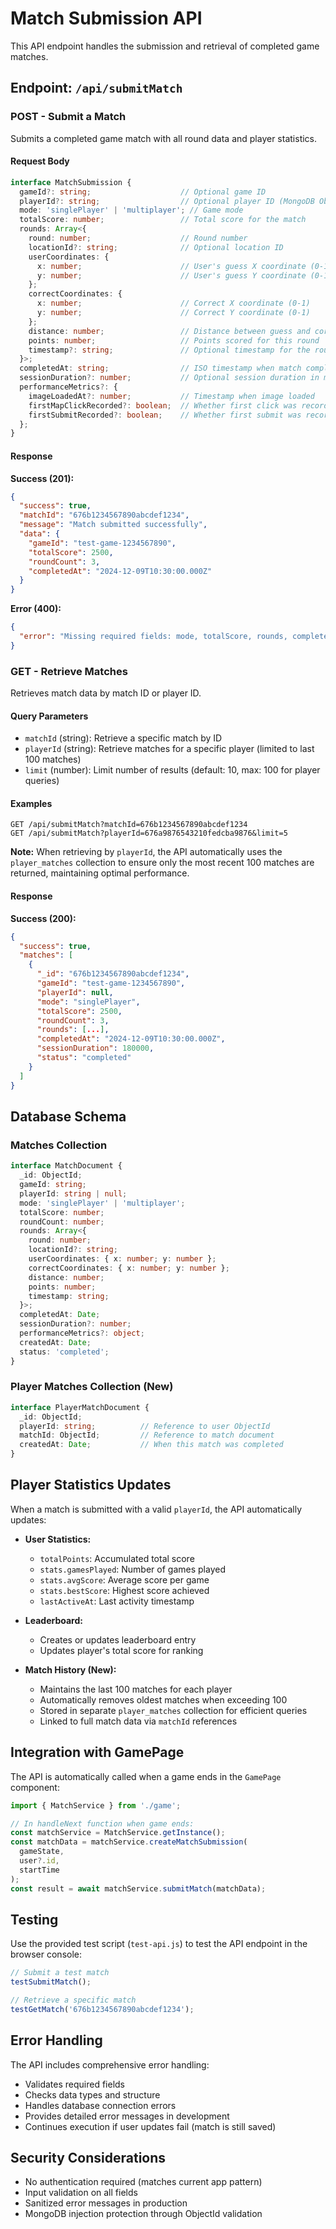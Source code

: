 # Match Submission API

This API endpoint handles the submission and retrieval of completed game matches.

## Endpoint: `/api/submitMatch`

### POST - Submit a Match

Submits a completed game match with all round data and player statistics.

#### Request Body

```typescript
interface MatchSubmission {
  gameId?: string;                    // Optional game ID
  playerId?: string;                  // Optional player ID (MongoDB ObjectId)
  mode: 'singlePlayer' | 'multiplayer'; // Game mode
  totalScore: number;                 // Total score for the match
  rounds: Array<{
    round: number;                    // Round number
    locationId?: string;              // Optional location ID
    userCoordinates: {
      x: number;                      // User's guess X coordinate (0-1)
      y: number;                      // User's guess Y coordinate (0-1)
    };
    correctCoordinates: {
      x: number;                      // Correct X coordinate (0-1)
      y: number;                      // Correct Y coordinate (0-1)
    };
    distance: number;                 // Distance between guess and correct answer
    points: number;                   // Points scored for this round
    timestamp?: string;               // Optional timestamp for the round
  }>;
  completedAt: string;                // ISO timestamp when match completed
  sessionDuration?: number;           // Optional session duration in milliseconds
  performanceMetrics?: {
    imageLoadedAt?: number;           // Timestamp when image loaded
    firstMapClickRecorded?: boolean;  // Whether first click was recorded
    firstSubmitRecorded?: boolean;    // Whether first submit was recorded
  };
}
```

#### Response

**Success (201):**
```json
{
  "success": true,
  "matchId": "676b1234567890abcdef1234",
  "message": "Match submitted successfully",
  "data": {
    "gameId": "test-game-1234567890",
    "totalScore": 2500,
    "roundCount": 3,
    "completedAt": "2024-12-09T10:30:00.000Z"
  }
}
```

**Error (400):**
```json
{
  "error": "Missing required fields: mode, totalScore, rounds, completedAt"
}
```

### GET - Retrieve Matches

Retrieves match data by match ID or player ID.

#### Query Parameters

- `matchId` (string): Retrieve a specific match by ID
- `playerId` (string): Retrieve matches for a specific player (limited to last 100 matches)
- `limit` (number): Limit number of results (default: 10, max: 100 for player queries)

#### Examples

```
GET /api/submitMatch?matchId=676b1234567890abcdef1234
GET /api/submitMatch?playerId=676a9876543210fedcba9876&limit=5
```

**Note:** When retrieving by `playerId`, the API automatically uses the `player_matches` collection to ensure only the most recent 100 matches are returned, maintaining optimal performance.

#### Response

**Success (200):**
```json
{
  "success": true,
  "matches": [
    {
      "_id": "676b1234567890abcdef1234",
      "gameId": "test-game-1234567890",
      "playerId": null,
      "mode": "singlePlayer",
      "totalScore": 2500,
      "roundCount": 3,
      "rounds": [...],
      "completedAt": "2024-12-09T10:30:00.000Z",
      "sessionDuration": 180000,
      "status": "completed"
    }
  ]
}
```

## Database Schema

### Matches Collection

```typescript
interface MatchDocument {
  _id: ObjectId;
  gameId: string;
  playerId: string | null;
  mode: 'singlePlayer' | 'multiplayer';
  totalScore: number;
  roundCount: number;
  rounds: Array<{
    round: number;
    locationId?: string;
    userCoordinates: { x: number; y: number };
    correctCoordinates: { x: number; y: number };
    distance: number;
    points: number;
    timestamp: string;
  }>;
  completedAt: Date;
  sessionDuration?: number;
  performanceMetrics?: object;
  createdAt: Date;
  status: 'completed';
}
```

### Player Matches Collection (New)

```typescript
interface PlayerMatchDocument {
  _id: ObjectId;
  playerId: string;          // Reference to user ObjectId
  matchId: ObjectId;         // Reference to match document
  createdAt: Date;           // When this match was completed
}
```

## Player Statistics Updates

When a match is submitted with a valid `playerId`, the API automatically updates:

- **User Statistics:**
  - `totalPoints`: Accumulated total score
  - `stats.gamesPlayed`: Number of games played
  - `stats.avgScore`: Average score per game
  - `stats.bestScore`: Highest score achieved
  - `lastActiveAt`: Last activity timestamp

- **Leaderboard:**
  - Creates or updates leaderboard entry
  - Updates player's total score for ranking

- **Match History (New):**
  - Maintains the last 100 matches for each player
  - Automatically removes oldest matches when exceeding 100
  - Stored in separate `player_matches` collection for efficient queries
  - Linked to full match data via `matchId` references

## Integration with GamePage

The API is automatically called when a game ends in the `GamePage` component:

```typescript
import { MatchService } from './game';

// In handleNext function when game ends:
const matchService = MatchService.getInstance();
const matchData = matchService.createMatchSubmission(
  gameState,
  user?.id,
  startTime
);
const result = await matchService.submitMatch(matchData);
```

## Testing

Use the provided test script (`test-api.js`) to test the API endpoint in the browser console:

```javascript
// Submit a test match
testSubmitMatch();

// Retrieve a specific match
testGetMatch('676b1234567890abcdef1234');
```

## Error Handling

The API includes comprehensive error handling:

- Validates required fields
- Checks data types and structure
- Handles database connection errors
- Provides detailed error messages in development
- Continues execution if user updates fail (match is still saved)

## Security Considerations

- No authentication required (matches current app pattern)
- Input validation on all fields
- Sanitized error messages in production
- MongoDB injection protection through ObjectId validation
